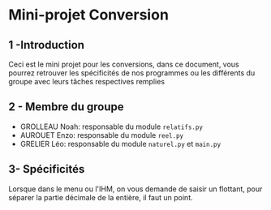 # Mini-projet Conversion
## 1 -Introduction
Ceci est le mini projet pour les conversions, dans ce document, vous pourrez retrouver les 
spécificités de nos programmes ou les différents du groupe avec leurs tâches respectives remplies
## 2 - Membre du groupe
- GROLLEAU Noah: responsable du module `relatifs.py`
- AUROUET Enzo: responsable du module `reel.py`
- GRELIER Léo: responsable du module `naturel.py` et `main.py`

## 3- Spécificités
Lorsque dans le menu ou l'IHM, on vous demande de saisir un flottant, pour séparer la partie décimale de la entière, il faut un point.
